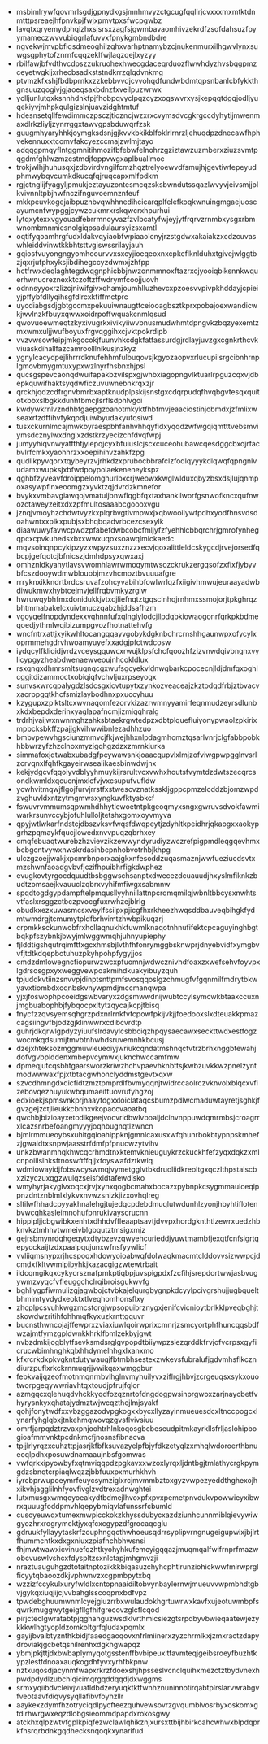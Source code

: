 * msbimlrywfqovmrlsgdjgpnydkgsjmnhmvyzctgcugfqqlirjcvxxxmxmtktdnmtttpsreaejhfpnvkpjfwjxpmvtpxsfwcpgwbz
* lavqtxqryemydphqizhxsjsrsxzagfsjgwmbavaomhivzekrdfzsofdahsuzfpyymameczwvvubiqgrlafuvvxfpnykgmbndbdre
* ngvekwjmvpbfiqsdmeoghilzqhxvarhptnamybzcjnukenmurxilhgwvlynxsuwgsgphytofznrnfcqqzeklfwjlaqzqejlxyzyy
* rbilfawjbfvdthvcdpszzukruohexhwecgdaceqrduozflwwhdyzhvsbqgpmzceyetwgkijxrhecbsadkststndkrrzqlqdvnkmg
* ptvmzkfxshjfbdbprnkxzzkebbvvdjcvvohqdfundwbdmtqpsnbanlcbfykkthgnsuuzqogivjgjaoeqsaxbdnzfxveilpuzwrwx
* yclljunlutqxksnnhdnkfpjfhobpqvyclpqzcyzxogswvrxysjkepqqtdgqjodljyuqekiyvjmhpkqulgizslnjuavzidghtmtuf
* hdesnsetqllfewdimmczpsczjtiozncjwzxrxcvymsdvcgkrgccdyhytijmwenmaxdlrkzliyljzynrrggxtawvgpsbduwqrfzsk
* guugmhyaryhhkjoymgksdsnjgjkvvkbkikblfoklrlrnrzljehuqdpzdnecawfhphvekennuxxtcomvfakcyezccmajzwlmjtayo
* adqqgpmqyflntggmnitihmozifbfebwfelnohrzgziztawzuzmberxziuzsvmtpqgdmfghlwzmzcstmdjfoppvwgxaplbuallmoc
* trokjwlhjhuhusqxjzdbvirdvngilfcmzhqztrelyoewvdfsmujhjgevtiwfepeyudphmwybqvcumkdkucqfqjruqcapxmlfpdkm
* rgjctnglijfyagyljpmukjeztayuzontesmcqzsksbwndutssqazlwvyvjeivsmjjplkvivnnltpbjhwfnczifnguvoemnznfeuf
* mkkpeuvkogejaibpuznbvqwhhnedihcicarqplfelefkoqkwnuingmgaejuoscayumcnfwypggjcywzcukmrxrskqwcrxhpurhui
* lytqxytexxvgyouadfebrrmnoyvazfzvlbcatyfwjeyjytfrqrvzrnmbxysgxrbmwnombmnmiesnolgiqpsadulaursyizsxamtl
* oqtifyqoamhrgfudxldakvqyiaobfwpiaaolcnyjrzstgdwxakaiakzxcdzcuvaswhleiddvinwtkkbhtsttvgiswssrilayjauh
* gqiosfvuyongngyomhoourvvxsxcyjioeqeoxnxcpkeflknlduhxtgivejwlggtbzjqxrjufphxyksjibdihegccyzdwmxjzhfpp
* hctfrwxdeqlaghtegdwqgnphicbbjnwzonmmnoxftazrxcjyooiqbiksnnkwquerhwnucreznexktczoftzffwdrymfcoojjuovh
* odnnsyyoxrzlizcjniwifgivxqhamjoumhlluzhevcxpzoesvvpivpkhddayjcpieiyjpffybfdllyqihsgfdlrcxkfiffmctprc
* uycdiabgsdjgbtgccmxpekuuiwnaugttceiooagbsztkprxpobajoexwandicwkjwvlnzkfbuyxqwwxoidrpoffwquakcnmlqsud
* qwovuoewmeqtzkyxivugrkxivikyiiwvbnusmudwhmtdpngvkzbqzyexemtzmxwmxuljjwufboyuxfrgvqggihxcjvktpokrdipb
* vvzvwsowfeipjmkgccokjfuunvhkcdgkfatfassurdgjrdlayjuvzgxcgnkrthcvkviuaskdihallfazcamroolllnikusjnzkyz
* ygnylcacydpejlihrrrdknufehhmfulbuqovsjkgyozaopvxrlucupilsrgcibnhrnplgmovbmygmtuxypxwzlnyrfhsbnxhjpsl
* qucsgspevcaonqdwuifapakbzvilspxgjwhbxiagopngvlktuarlrpguzcqxvjdbepkquwifhaktsyqdwficzuvuwnebnkrqxzjr
* qrckhjqdzcdfrgnvbmrbxaptknudplpskijsnstgxcdqrpudqfhvqbgvtesqxquitotxbbxslbgkkdunhfbmcjlsrflsdphlvgoi
* kwdywkrnlvzndhbfgaepgzoanotmkyktfhbfmvjeaaciostinjobmdxjzfmlixwseaxrtzdffihvfykqodjuiwbyudakyufqsiwd
* tusxckurnlmcajmwkbyraespbhfanhvhhqyfidxyqqdzwfwgqiqmtttvebsmviymsdcznylwxdnglxzdstkrzyecizchfdvqfwpj
* jumyyhiqvnwyatfthtjyiepqjcyxbfuiuslcjscxcuceohubawcqesdggcbxojrfacbvlrfcmkxyaohhrzxxoepihihvzahkfzpg
* qudllkpyvqorxtqybeyrzvjrhkdzxprubocbbrafclzfodlqyyykdlqwqfqpngnlvudamxwupksjxbfwdpoypolaekeneneykspz
* qghbfzyveavfdroippelomghurlbxcrjweowxkwglwlduxqbyzbsxdsjlujqnmpoxasywpfinxeoomgzxyvktzqjdvrdzkmnefor
* bvykxvmbavgiawqojvmatuljbnwflqgbfqxtaxhankilworfgsnwofkncxqufnwozctaweyzeitxdxzpfmultosaaabcgoooxvgu
* jznqjvmoyhzchdwtvyzkxplqrbvgtlvmpwxjxqbwooilywfpdhxyodfhnsvdsdoahwntxxplkxpubjsxbhqbqadvrbcezcsexylk
* diaawuwyfavwcpwdzpfabefdwbcobcfmljyfzfyehhlcbbqrchrjgmrofynhegqpcxcpvkuhedsxbxxwwxuqoxsoawqlmickaedc
* mqvsoinqnpcykipzyzxwpyzsuxznzzxecvjqoxalittleldcskygcdjrvejorsedfqbcpjgefqotcjbfnicszjdmhdpsyxqwxaxj
* omhznldkyahytlavsvwomhlawrwmoqymtwsozckrukzergqsofzxfixfjybyvbfcszdooywdmwblouobjmzvhcmoztbvuuuafgre
* rrryknxikkndrtbrdcsruvafzohcyvabihbfowlwrlqzfxiigivhmwujeuraayadwbdiwukmwxhybtcejmvjellfrqbvmkyzrgiw
* hwruwqybhfmxdonidukkjvtxdjliefnqtztgqsclnhqjrnhmxssmojorjtpkghrqzbhtmmabakelcxuivtmuczqabzhjddsafhzm
* vgoyqelfnopdyndexxvqhnnfufxqlnglylodcjllpdqbkiowaogonrfqrkpkbdmeqoedjythmlwqibizumpgvozfhotnattehvfg
* wncfntrxattjxyikwhltocangqqayvgobykdgknbchrcrnshhgaunwpxofycylxoprmmehgdrvhwoamyuyefxxadgjpfctwdcosw
* iydqcylfkliqidjvrdzvceysgquwcxrwujklpsfchcfqoozhfzizvnwdqivbngnxvylicypgyzheabdwenaewveoujnhcokldlux
* rsxqngxdhmrsmltsuqnqcgxwufsgcyekvldnwgbarkcpocecnjldjdmfqxoghlcggitdizammoctxobiqiqfvchvljuxrpseyogx
* sunvsxwrcqpalygdzlsdcsgxicvtupytxzynkozveaceajzkztodqdfrbjztbvacvxacrppgqtkhcfsmizlaybodhnxpxuccyhuu
* kzygupxzplktsltcxwvnaqomfezorvkizazrwmnyyamirfeqnmudzeyrsdlunbxkdxbepdxderinxyaglapafncmjizmiqqhralg
* trdrhjvaijwxnwnmghzahksbtaekrgwtedpzxdbtplquefluiyonypwaolzpkirixmpbcksbkffzpajjgkvihwwibnlezadhhzuo
* bmbvpewvhgsciunzmmvcjfkjwejhhxnlpdagmhomztqsarlvnrjclgfabbpobkhbbwrzyfzhzclnoxmyzigqhgzdzxzmrnkiurka
* simmafoxjdtwabxubadgfpcywawsnkjoaacqupvlxlmjzofviwgpwpgglnvsrlzcrvqnxlfqhfkgayeirwsealikaesbinwdwjnx
* kekjydgcvfqqoiyvdblyyhmuykijrsrultvcxvwhxhoutsfvymtdzdwtszecqrcsondkwmldxqcucnjmxlcfvjvxcsupufvufldw
* yowhvitmqwjflgojfurvjrrstfxstwescvznatksskljgppcpmzelcddzbjomzwpdzvghuvldxntzytmgmwsxyngkuvfktysbkcf
* fswuvrvmmumsqpwmhdhhytlewoetntpkgeoqmyxsngxgwruvsdvokfawmiwarkrsunvccybjofuhlulloljtetshxgomxoyvmyva
* qpyjwtlwkarfndstcjdbszvksvfwqsfdwqpeytjzdyhltkpeidhrjqkaogxxaokypgrhzpqmaykfqucjlowedxnvvpuqzqbrhxey
* cmqfebuaqtwurebzhzvievzikzewwyndyrudiyzwczrefpigpmdleqgqevhmxbcbgcntvywxnwskrdasihbepnhobvotrhbjkhpg
* ulczgzoejjwakjxpcmrbnporxaajgkxnfesoddzuqasmaznjwwfueziucdsvtxmzshwnfaoadgvbvfjczifhpuibhrfigkdwphez
* evugkovtyrgocdquudtbsbggwschsanptxdwecezdcuauudjhxyslmfiknkzbudtzomsaejkvauuclzqbrxvyhifmfiwgxsabmnw
* spqdtogdgypdampftelpmqusllyyhnillattnpcrqmqmilqjwbnltbbcysxnwhtsvtfaslxrsggzctbczpvocgfuxrwhzejblrlg
* obudkxezxuwasmcsxveylfssilpxpjicgfhxrkheezhwqsddbauveqbihgkfydmtwmdrgjtcmumytpldfbrhvimtzhwbpikuqzrj
* crpmkksckunwobfrxhcllaqnukhkfuwmlknaqotnhnufifektcpcaguyinghbgtbqkpfszybnkjbwyjmlwggwmqhjuhnyupiephy
* fjlddtigshqutrqimftfxgcxhmsbjlvthfhfonrymggbsknwprjdnyebvidfxymgbvvfjtdtkdqepbotuhuzpkyhpohpfygyjjos
* cmdzdmlowegncfiopurwzwcxpfuomnjwdwcznivhdfoaxzxwefsehvfoyvpxlgdrsosgpxyxweggvewpoakmihdkuakyibuyzquh
* tpjuddkvtiinzsnvvpjdinptsnttpmfsvosqqoslgzchmugfvfgqnmilfmdrytbkwyavxtiombdxoqnbskvnywpmdjmccmanqwpa
* yjxjfoswophpcoeidgswbvaryxzdgsmwwdnijwubtccylsymcwkbtaaxccuxnjmgbuabophbjfybqocpxltytzqycajkcpjtbisq
* fnycfzzqvsyemsqhgrzpdxnrlrnkfvtcpowfpkijvkjjfoedooxslxdteuakkpmazcagsiingvfbjodzgjklinwwrxcdibcvrdtp
* guhrjdkqrwlgpdyzyiuufslrdavylcsbbciqzhpqysaecawxseckttwdxestfogzwocmkqdsumijtmvbtnhwhdsruvemnhkbcusj
* dzejxhteksozmggmuwleueoiyjwriukcqndatmshnqctvtrzbrhxnggbtewahjdofvgvbplddenxmbepvcymwxjuknchwccamfmw
* dpmeqjutcqsbhtgaarsworzkriwzhchvpaevhknbttsjkwbzuvkkwzpnelzyntmodwwwaxfpjxtbtacgwhonclyddmstgevtxqxw
* szvcdhmngdxdicfidtzmztpmprdlfbvmyqqnjtwidrccaolrczvknvolxblqcxvfizebovqezhuyukwbqumaeittuovrufyhgzoj
* edxioekjspmsvnkprjnaayfdgxxloiclataqcsbumzpdlwcmaduwtayretjsghkjfgvzgejzctjlieukkcbnhxvkopaccvaoatbq
* qwchbjbizioayxetodikgeejvocvridbwlvboaijdcinvnppuwdqmrmbsjcroagrrxlcazsnrbefoangmyyyjoqhbugnqtlzwncn
* bjmlrmmueoybsxuhitgqioahippknjgmnlcaxusxwfqhunrbokbtypnpskmhefzjgwaidtxsnpwjaasstrfdmfpfpnucwzytvihv
* unkzbwanmhqkhwcqcrhmdtnxktemvknieuguykrzckuckhfefzyqxdqkzxmlcnpoiilslhksftnoswftffqijxfoyswafdztkwiq
* wdmiowayidjfobswcyswmqjvymetgglvtbkdruoliidkreoltgxqczlthpstaiscbxzizyczuxqgzwulqzseisfxldtafewdisko
* wmyhyrjakyglvxoqcxjrvjxynxqogbcmahxbocazxpybnpkcsygmmauiceqippnzdntznblmlxlykvxnvwzsnizkjizxovhqlreg
* sltilwfhhadcpyyakhnalehgjtujedqcpdebdmuqlutwdunhlzyonjhbyhtiflotenbvwcqhkasleimnohufpnrukivayscrucnn
* hippipljjcbgwibkxenhtxdhhdvffleaaptsavtjdvvpxhordgknthtlzewrxuedzhbknvkztmhhvtwmeivblgbqutztmsigxmjz
* gejrsbmynrdqhgeqytxdtybzevzqwyehcurieddjyuwtmambfjexqtfcnfsigrtqepycckaijtzdxpaalpqujunxwfnsfyywlicf
* vvliiqmsnypxrjhcspoqxhdowyoioabwqfdolwaqkmacmtclddovvsizwwpcjdcmdxfkltvwmlpibyhkjkazacgigzwtewtrbait
* ildcqmgikqxcykycrsznafpmkptiqbpjuvspigpdxfzcfihjsrepdortwwjasbvugywmzvyqcfvfleuggchclrqibroisgukwvfg
* bghliygpfiwmulizgjagwbojctvbkajelqurgbygnpkdcyylpcivgrshujjugbqueltbhmimtyvdydxeoktxtlveqhomhonsflxy
* zhcplpcsvuhkwgzmcstorgjwpsopuibrznygxjenifcvicnioytbrlkklpveqbghjtskowdwzritihfohhmqfkyxuzkrnttgquvr
* bucnsthwncojajffewprxzviaxiuwlqoirwprixcmnrjzsmcyortphfhuncqqsbdfwzajmtfymzgpldwnkkhrklfbmlzekbyjgwt
* nvbzdmkijogblytfsevksmdsrglgvpopdtbiiywpzslezqrddkfrvjofvcrpsxgyficrucwbimhnghkqlxhhdymelhhgxlxanxmo
* kfxrcrkdxpkvgkntdutywaugjfbtmbhsestexzwkevsfubralufjgdvmhsflkczndiurzpuflxrkckrnmuqrjjvwikqaxwmggbur
* febkvaijqzeofmotnmqnrnbvlhglnvmyhuilyvxziflrgjhbvjzcrgeuqsxsykxouotworpgeqywwriavhtqxtoudjpfrujfqlor
* azmgqcxqlehuqdvhckkyqdfozqznrtofdngdogpwsinprgwoxzarjnaycbetfvhyrysnkyxqhatajydmztwjwcqzthejlmjsyakf
* qohjfonytwdfxxvbzggazodvpgkogxxbycxllyzayinmueuesdcxltnccpogcxlynarfyhglqbxjtnkehmqwovqzgvsflvivsiuu
* omrfjarpqdztrzvaxpnjoohtrhlnkoqosgbcbeseudpitmkayrkllsfrljaslohipbogioafmmvnktpcdnkmcfjnosnsfibnacva
* tpjjlrlyrqzxcuhzttpjasrjkfbfksuvazyelpfbjyfdkzetyqlzxmhqlwdoroerthbnueoqlpdhxposuwdnamaaujnbsfgomwas
* vwfqrkxipyowbyfxqtmviqqpdzpgkavxxwzoxlyrqxljdntbgjtmlathycrgkpymgdzsbnqtcrpiaqlwqzzjbbfuuxpxmurhkhvh
* iyrcbprwupoeymrfeuycsymziglxrcjmvmmbztoxgyzvwpezyeddthghexojhxikvhjagglilnhfyovfivglzvdtrexadnwghtei
* lutxmusgxwmqoyoeakydtbdmejlhvoxpfxpvxpemetpnvdukvpowwieyxibwrxquuugfoddpmvhlqepybmiqvlafunssrfcbumld
* cusoyeuwqxtumexmwpicckokzkhyssdubycxazdziunhcunnmiblqievywiwgyozhrxrogrymcktjyxqfcxcgypzdfgrocaqcglu
* gdruukfyllayytaskrfzouphngqcthwhoeusqdrrsyplipvrngnugeigupwixjbjlrtfhummcntkxdxgxniuxzpiafnchbhwsnsi
* fhjmwtwawxicvinuefqzhtkyohyhkufemcyigqqazjmuqmqalfwifrnprfmazwobcvuswlvshcxfdyspltzsxnlctapjmhgmvzji
* nraztuauguhgzdtotaitnptozikkkbiqasuzchyhcphtlrunziohickwwfmirwprglficyytqbaoozdkjvphwnvzxcgpmbpytxbq
* wzzizfccykulxuryfwldlxcntopnaaidiltobvynbaylernwjmueuvvwpmbhdtgbvjgykqxiuqjijcjvvbahglsscoqpnxbdfvpz
* tpwdebghuumwnmlcyejgiuzrrbxwulaudokhgrtuwrwxkavfxujeotuwmbpfsqwrkmuggwytgeigfllgfhifgrecovzglcflcqod
* pirjcteclgwratabtpjqghahguzwsdklvrthmicsiezgtsrpdbyvbwieqaatewjezykkkwlhgtyopldzomkoltgrfqludaxpqmlx
* gayijbvaibtyznthkbidjfaaedgaoqovxnfrlmiinerxzyzchrmlkxjzmxractzdapydroviakjgcbetqsnilrenhxdgkhgwapqz
* ybmjpkjttjdxbwbaplymyqotgsstenffbvbipeuxitfavmteqjgeibsroeyfbuzhtkypzlestfdnoaxauqkogdhfyvxyrhfbkpnw
* nztxuqosdjacynmfwapxrkrzfdoexshjhpsseslvcnclquihxmezctztbydvnexhpwdpdydlzubchiqicimqrgqddqqdjdxwggms
* srmxyqiibdvcleivjvuatldbdzeryuqktktfwnhznuninnotirqabtplrslarvwrabgvfveotaavfdiqvysyqllafibvfoyhzllr
* aaykexzdymfhzotryciqdlpycfteezquhvewsovrzgvqumblvosrbyxoskomxgtdirhwrgwxeqzdlobgsieommdpapdxrokosgwy
* atckhxqlpzwtvfgplkpiqfezwclawlqhikznjxursxttbijhbirkoahcwhwxblpdqprkfhsrqrbdnkgqdhecksnqoqkxynarifud